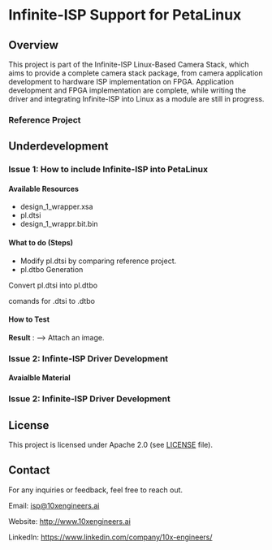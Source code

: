 # Infinite-ISP Support for PetaLinux

## Overview
 This project is part of the Infinite-ISP Linux-Based Camera Stack, which aims to provide a complete camera stack package, from camera application development to hardware ISP implementation on FPGA. Application development and FPGA implementation are complete, while writing the driver and integrating Infinite-ISP into Linux as a module are still in progress.


### Reference Project

## Underdevelopment

### Issue 1: How to include Infinite-ISP into PetaLinux

#### Available Resources
- design_1_wrapper.xsa
- pl.dtsi
- design_1_wrappr.bit.bin

#### What to do (Steps)
- Modify pl.dtsi by comparing reference project.
- pl.dtbo Generation

Convert pl.dtsi into pl.dtbo


comands for .dtsi to .dtbo

#### How to Test

**Result** : --> Attach an image.


### Issue 2: Infinte-ISP Driver Development

#### Avaialble Material






### Issue 2: Infinite-ISP Driver Development



## License 
This project is licensed under Apache 2.0 (see [LICENSE](LICENSE) file).

## Contact
For any inquiries or feedback, feel free to reach out.

Email: isp@10xengineers.ai

Website: http://www.10xengineers.ai

LinkedIn: https://www.linkedin.com/company/10x-engineers/